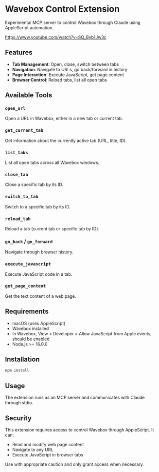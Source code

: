 # Wavebox Control Extension

Experimental MCP server to control Wavebox through Claude using AppleScript automation.

https://www.youtube.com/watch?v=SQ_Byb1Jw3c

## Features

- **Tab Management**: Open, close, switch between tabs
- **Navigation**: Navigate to URLs, go back/forward in history
- **Page Interaction**: Execute JavaScript, get page content
- **Browser Control**: Reload tabs, list all open tabs

## Available Tools

### `open_url`
Open a URL in Wavebox, either in a new tab or current tab.

### `get_current_tab`
Get information about the currently active tab (URL, title, ID).

### `list_tabs`
List all open tabs across all Wavebox windows.

### `close_tab`
Close a specific tab by its ID.

### `switch_to_tab`
Switch to a specific tab by its ID.

### `reload_tab`
Reload a tab (current tab or specific tab by ID).

### `go_back` / `go_forward`
Navigate through browser history.

### `execute_javascript`
Execute JavaScript code in a tab.

### `get_page_content`
Get the text content of a web page.

## Requirements

- macOS (uses AppleScript)
- Wavebox installed
- In Wavebox, View > Developer > Allow JavaScript from Apple events, should be enabled
- Node.js >= 16.0.0

## Installation

```bash
npm install
```

## Usage

The extension runs as an MCP server and communicates with Claude through stdio.

## Security

This extension requires access to control Wavebox through AppleScript. It can:
- Read and modify web page content
- Navigate to any URL
- Execute JavaScript in browser tabs

Use with appropriate caution and only grant access when necessary.
